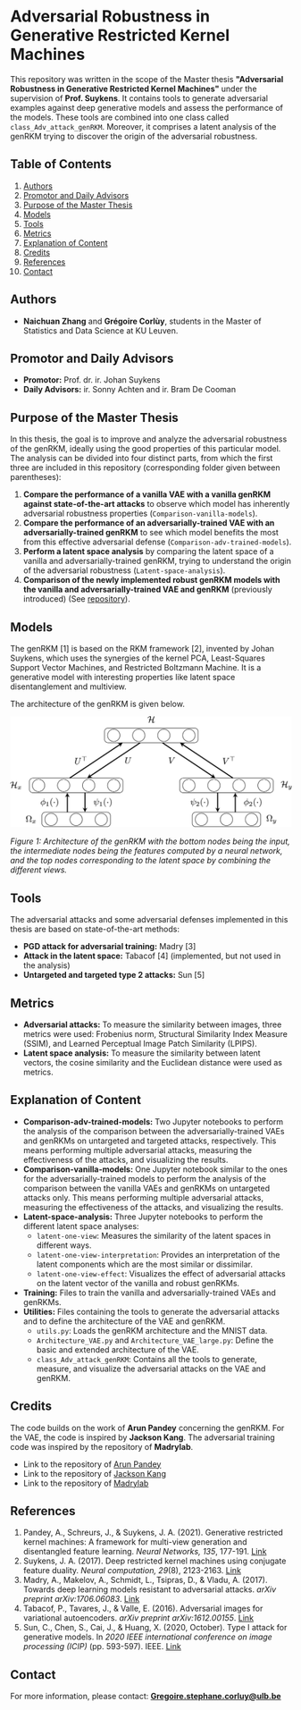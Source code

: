 # Adversarial Robustness in Generative Restricted Kernel Machines

This repository was written in the scope of the Master thesis **"Adversarial Robustness in Generative Restricted Kernel Machines"** under the supervision of **Prof. Suykens**. It contains tools to generate adversarial examples against deep generative models and assess the performance of the models. These tools are combined into one class called `class_Adv_attack_genRKM`. Moreover, it comprises a latent analysis of the genRKM trying to discover the origin of the adversarial robustness.

## Table of Contents
1. [Authors](#authors)
2. [Promotor and Daily Advisors](#promotor-and-daily-advisors)
3. [Purpose of the Master Thesis](#purpose-of-the-master-thesis)
4. [Models](#models)
5. [Tools](#tools)
6. [Metrics](#metrics)
7. [Explanation of Content](#explanation-of-content)
8. [Credits](#credits)
9. [References](#references)
10. [Contact](#contact)

## Authors

- **Naichuan Zhang** and **Grégoire Corlùy**, students in the Master of Statistics and Data Science at KU Leuven.

## Promotor and Daily Advisors

- **Promotor:** Prof. dr. ir. Johan Suykens
- **Daily Advisors:** ir. Sonny Achten and ir. Bram De Cooman

## Purpose of the Master Thesis

In this thesis, the goal is to improve and analyze the adversarial robustness of the genRKM, ideally using the good properties of this particular model. The analysis can be divided into four distinct parts, from which the first three are included in this repository (corresponding folder given between parentheses):

1. **Compare the performance of a vanilla VAE with a vanilla genRKM against state-of-the-art attacks** to observe which model has inherently adversarial robustness properties (`Comparison-vanilla-models`).
2. **Compare the performance of an adversarially-trained VAE with an adversarially-trained genRKM** to see which model benefits the most from this effective adversarial defense (`Comparison-adv-trained-models`).
3. **Perform a latent space analysis** by comparing the latent space of a vanilla and adversarially-trained genRKM, trying to understand the origin of the adversarial robustness (`Latent-space-analysis`).
4. **Comparison of the newly implemented robust genRKM models with the vanilla and adversarially-trained VAE and genRKM** (previously introduced) (See [repository](https://github.com/zncQueiros/Adversarial_Robustness_Generatieve_RKM.git)).

## Models

The genRKM [1] is based on the RKM framework [2], invented by Johan Suykens, which uses the synergies of the kernel PCA, Least-Squares Support Vector Machines, and Restricted Boltzmann Machine. It is a generative model with interesting properties like latent space disentanglement and multiview.

The architecture of the genRKM is given below.

![genRKM architecture](images/genRKM-multiview-Pandey.jpg)

*Figure 1: Architecture of the genRKM with the bottom nodes being the input, the intermediate nodes being the features computed by a neural network, and the top nodes corresponding to the latent space by combining the different views.*

## Tools

The adversarial attacks and some adversarial defenses implemented in this thesis are based on state-of-the-art methods:
- **PGD attack for adversarial training:** Madry [3]
- **Attack in the latent space:** Tabacof [4] (implemented, but not used in the analysis)
- **Untargeted and targeted type 2 attacks:** Sun [5]

## Metrics

- **Adversarial attacks:** To measure the similarity between images, three metrics were used: Frobenius norm, Structural Similarity Index Measure (SSIM), and Learned Perceptual Image Patch Similarity (LPIPS).
- **Latent space analysis:** To measure the similarity between latent vectors, the cosine similarity and the Euclidean distance were used as metrics.

## Explanation of Content

- **Comparison-adv-trained-models:** Two Jupyter notebooks to perform the analysis of the comparison between the adversarially-trained VAEs and genRKMs on untargeted and targeted attacks, respectively. This means performing multiple adversarial attacks, measuring the effectiveness of the attacks, and visualizing the results.
- **Comparison-vanilla-models:** One Jupyter notebook similar to the ones for the adversarially-trained models to perform the analysis of the comparison between the vanilla VAEs and genRKMs on untargeted attacks only. This means performing multiple adversarial attacks, measuring the effectiveness of the attacks, and visualizing the results.
- **Latent-space-analysis:** Three Jupyter notebooks to perform the different latent space analyses:
  - `latent-one-view`: Measures the similarity of the latent spaces in different ways.
  - `latent-one-view-interpretation`: Provides an interpretation of the latent components which are the most similar or dissimilar.
  - `latent-one-view-effect`: Visualizes the effect of adversarial attacks on the latent vector of the vanilla and robust genRKMs.
- **Training:** Files to train the vanilla and adversarially-trained VAEs and genRKMs.
- **Utilities:** Files containing the tools to generate the adversarial attacks and to define the architecture of the VAE and genRKM.
  - `utils.py`: Loads the genRKM architecture and the MNIST data.
  - `Architecture_VAE.py` and `Architecture_VAE_large.py`: Define the basic and extended architecture of the VAE.
  - `class_Adv_attack_genRKM`: Contains all the tools to generate, measure, and visualize the adversarial attacks on the VAE and genRKM.

## Credits

The code builds on the work of **Arun Pandey** concerning the genRKM. For the VAE, the code is inspired by **Jackson Kang**. The adversarial training code was inspired by the repository of **Madrylab**.

- Link to the repository of [Arun Pandey](https://www.esat.kuleuven.be/stadius/E/pandey/softwareGenRKM.php)
- Link to the repository of [Jackson Kang](https://github.com/Jackson-Kang/Pytorch-VAE-tutorial)
- Link to the repository of [Madrylab](https://github.com/MadryLab/mnist_challenge)

## References

1. Pandey, A., Schreurs, J., & Suykens, J. A. (2021). Generative restricted kernel machines: A framework for multi-view generation and disentangled feature learning. *Neural Networks, 135*, 177-191. [Link](https://doi.org/10.1016/j.neunet.2020.11.016)
2. Suykens, J. A. (2017). Deep restricted kernel machines using conjugate feature duality. *Neural computation, 29*(8), 2123-2163. [Link](https://doi.org/10.1162/neco_a_00981)
3. Madry, A., Makelov, A., Schmidt, L., Tsipras, D., & Vladu, A. (2017). Towards deep learning models resistant to adversarial attacks. *arXiv preprint arXiv:1706.06083*. [Link](https://arxiv.org/abs/1706.06083)
4. Tabacof, P., Tavares, J., & Valle, E. (2016). Adversarial images for variational autoencoders. *arXiv preprint arXiv:1612.00155*. [Link](https://arxiv.org/abs/1612.00155)
5. Sun, C., Chen, S., Cai, J., & Huang, X. (2020, October). Type I attack for generative models. In *2020 IEEE international conference on image processing (ICIP)* (pp. 593-597). IEEE. [Link](https://doi.org/10.1109/ICIP40778.2020.9190868)

## Contact

For more information, please contact: **Gregoire.stephane.corluy@ulb.be**
